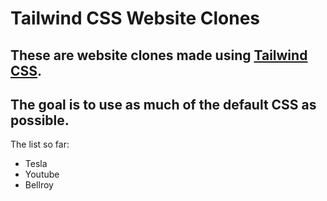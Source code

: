 # Tailwind CSS Website Clones
## These are website clones made using [Tailwind CSS](tailwindcss.com).
## The goal is to use as much of the default CSS as possible.
The list so far:
* Tesla
* Youtube
* Bellroy